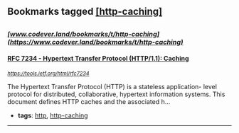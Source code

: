 ## Bookmarks tagged [[http-caching]](https://www.codever.land/search?q=[http-caching])

_<sup><sup>[www.codever.land/bookmarks/t/http-caching](https://www.codever.land/bookmarks/t/http-caching)</sup></sup>_
---
#### [RFC 7234 - Hypertext Transfer Protocol (HTTP/1.1): Caching](https://tools.ietf.org/html/rfc7234)
_<sup>https://tools.ietf.org/html/rfc7234</sup>_

The Hypertext Transfer Protocol (HTTP) is a stateless application- level protocol for distributed, collaborative, hypertext information systems.  This document defines HTTP caches and the associated h...
* **tags**: [http](../tagged/http.md), [http-caching](../tagged/http-caching.md)
---

